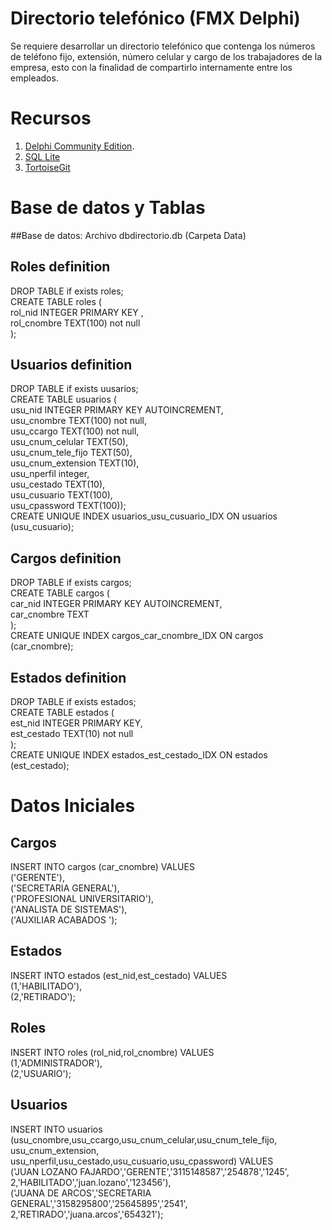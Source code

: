 # Directorio telefónico (FMX Delphi)
Se requiere desarrollar un directorio telefónico que contenga los números de teléfono fijo, extensión, número celular y cargo de los trabajadores de la empresa, esto con la finalidad de compartirlo internamente entre los empleados. 

# Recursos

1. [Delphi Community Edition](https://www.embarcadero.com/es/products/delphi/starter). 
2. [SQL Lite](https://www.sqlite.org/download.html)
3. [TortoiseGit](https://tortoisegit.org/download/)

# Base de datos y Tablas

##Base de datos: 
 Archivo dbdirectorio.db (Carpeta Data)

## Roles definition  
DROP TABLE if exists roles;  
CREATE TABLE roles (  
	rol_nid INTEGER PRIMARY KEY ,  
	rol_cnombre TEXT(100) not null	 
);   
  
 ## Usuarios definition  
DROP TABLE  if exists uusarios;  
CREATE TABLE usuarios (    
	usu_nid INTEGER PRIMARY KEY AUTOINCREMENT,  
	usu_cnombre TEXT(100) not null,  
	usu_ccargo TEXT(100) not null,  
	usu_cnum_celular TEXT(50),  
	usu_cnum_tele_fijo TEXT(50),  
	usu_cnum_extension TEXT(10),  
	usu_nperfil integer,   
	usu_cestado TEXT(10),  
    usu_cusuario TEXT(100),  
	usu_cpassword TEXT(100));    
CREATE UNIQUE INDEX usuarios_usu_cusuario_IDX ON usuarios (usu_cusuario);  
  
## Cargos definition  
DROP TABLE if exists cargos;  
CREATE TABLE cargos (  
	car_nid INTEGER PRIMARY KEY AUTOINCREMENT,  
	car_cnombre TEXT  
);  
CREATE UNIQUE INDEX cargos_car_cnombre_IDX ON cargos (car_cnombre);  
  
## Estados definition  
DROP TABLE if exists estados;  
CREATE TABLE estados (  
	est_nid INTEGER  PRIMARY KEY,  
	est_cestado TEXT(10) not null  
);  
CREATE UNIQUE INDEX estados_est_cestado_IDX ON estados (est_cestado);  

# Datos Iniciales

## Cargos
INSERT INTO cargos (car_cnombre) VALUES  
	 ('GERENTE'),  
	 ('SECRETARIA GENERAL'),  
	 ('PROFESIONAL UNIVERSITARIO'),  
	 ('ANALISTA DE SISTEMAS'),  
	 ('AUXILIAR ACABADOS ');  

## Estados
INSERT INTO estados (est_nid,est_cestado) VALUES  
	 (1,'HABILITADO'),  
	 (2,'RETIRADO');  

## Roles
INSERT INTO roles (rol_nid,rol_cnombre) VALUES  
	 (1,'ADMINISTRADOR'),  
	 (2,'USUARIO');  
	 
## Usuarios
INSERT INTO usuarios (usu_cnombre,usu_ccargo,usu_cnum_celular,usu_cnum_tele_fijo,  
usu_cnum_extension, usu_nperfil,usu_cestado,usu_cusuario,usu_cpassword) VALUES  
	 ('JUAN LOZANO FAJARDO','GERENTE','3115148587','254878','1245',  
		2,'HABILITADO','juan.lozano','123456'),  
	 ('JUANA DE ARCOS','SECRETARIA GENERAL','3158295800','25645895','2541',  
	 2,'RETIRADO','juana.arcos','654321');  

	 
# 
	 

